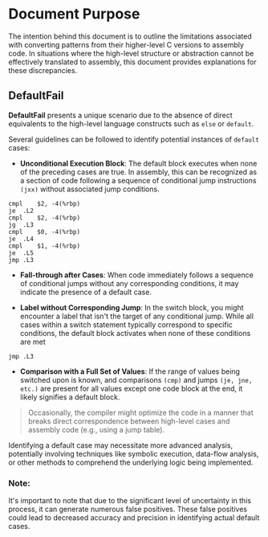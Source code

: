 # Document Purpose

The intention behind this document is to outline the limitations associated with converting patterns from their higher-level C versions to assembly code. In situations where the high-level structure or abstraction cannot be effectively translated to assembly, this document provides explanations for these discrepancies.

## DefaultFail

**DefaultFail** presents a unique scenario due to the absence of direct equivalents to the high-level language constructs such as `else` or `default`.

Several guidelines can be followed to identify potential instances of `default` cases:


- **Unconditional Execution Block**: The default block executes when none of the preceding cases are true. In assembly, this can be recognized as a section of code following a sequence of conditional jump instructions `(jxx)` without associated jump conditions.

```assembly
cmpl	$2, -4(%rbp)
je	.L2
cmpl	$2, -4(%rbp)
jg	.L3
cmpl	$0, -4(%rbp)
je	.L4
cmpl	$1, -4(%rbp)
je	.L5
jmp	.L3
```

- **Fall-through after Cases**: When code immediately follows a sequence of conditional jumps without any corresponding conditions, it may indicate the presence of a default case.

- **Label without Corresponding Jump**:  In the switch block, you might encounter a label that isn't the target of any conditional jump. While all cases within a switch statement typically correspond to specific conditions, the default block activates when none of these conditions are met

```assembly
jmp	.L3
```

- **Comparison with a Full Set of Values**: If the range of values being switched upon is known, and comparisons `(cmp)` and jumps `(je, jne, etc.)` are present for all values except one code block at the end, it likely signifies a default block.

> Occasionally, the compiler might optimize the code in a manner that breaks direct correspondence between high-level cases and assembly code (e.g., using a jump table). 

Identifying a default case may necessitate more advanced analysis, potentially involving techniques like symbolic execution, data-flow analysis, or other methods to comprehend the underlying logic being implemented.

### Note:
It's important to note that due to the significant level of uncertainty in this process, it can generate numerous false positives. These false positives could lead to decreased accuracy and precision in identifying actual default cases.